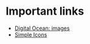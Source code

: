 # Important links

- [Digital Ocean: images](https://dribbble.com/digitalocean)
- [Simple Icons](https://simpleicons.org/)